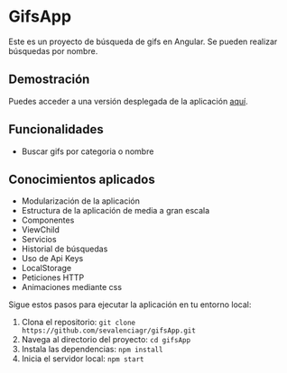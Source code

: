 # GifsApp

Este es un proyecto de búsqueda de gifs en Angular. Se pueden realizar búsquedas por nombre. 



## Demostración

Puedes acceder a una versión desplegada de la aplicación [aquí](https://gifs-app-svg.vercel.app/).

## Funcionalidades

- Buscar gifs por categoria o nombre

## Conocimientos aplicados 
-	Modularización de la aplicación
-	Estructura de la aplicación de media a gran escala
-	Componentes
-	ViewChild
-	Servicios
-	Historial de búsquedas
-	Uso de Api Keys
-	LocalStorage
-	Peticiones HTTP
-	Animaciones mediante css

Sigue estos pasos para ejecutar la aplicación en tu entorno local:

1. Clona el repositorio: `git clone https://github.com/sevalenciagr/gifsApp.git`
2. Navega al directorio del proyecto: `cd gifsApp`
3. Instala las dependencias: `npm install`
4. Inicia el servidor local: `npm start`
